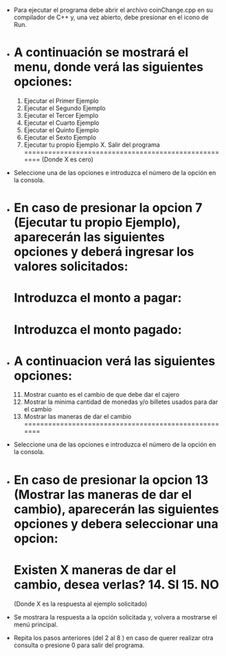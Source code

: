 - Para ejecutar el programa debe abrir el archivo coinChange.cpp en su compilador de C++ y, una vez abierto, debe presionar en el icono de Run.

- A continuación se mostrará el menu, donde verá las siguientes opciones:
    =====================================================
    1. Ejecutar el Primer Ejemplo
    2. Ejecutar el Segundo Ejemplo
    3. Ejecutar el Tercer Ejemplo
    4. Ejecutar el Cuarto Ejemplo
    5. Ejecutar el Quinto Ejemplo
    6. Ejecutar el Sexto Ejemplo
    7. Ejecutar tu propio Ejemplo
    X. Salir del programa 
    =====================================================
    (Donde X es cero)

- Seleccione una de las opciones e introduzca el número de la opción en la consola.

- En caso de presionar la opcion 7 (Ejecutar tu propio Ejemplo), aparecerán las siguientes opciones y deberá ingresar los valores solicitados:
    =====================================================
    Introduzca el monto a pagar:
    =====================================================
    Introduzca el monto pagado:
    =====================================================

- A continuacion verá las siguientes opciones:
    =====================================================
    11. Mostrar cuanto es el cambio de que debe dar el cajero
    12. Mostrar la minima cantidad de monedas y/o billetes usados para dar el cambio
    13. Mostrar las maneras de dar el cambio
    =====================================================

- Seleccione una de las opciones e introduzca el número de la opción en la consola.

- En caso de presionar la opcion 13 (Mostrar las maneras de dar el cambio), aparecerán las siguientes opciones y debera seleccionar una opcion:
    ====================================================
    Existen X maneras de dar el cambio, desea verlas?
    14. SI
    15. NO
    ====================================================
    (Donde X es la respuesta al ejemplo solicitado)

- Se mostrara la respuesta a la opción solicitada y, volvera a mostrarse el menú principal.

- Repita los pasos anteriores (del 2 al 8 ) en caso de querer realizar otra consulta o presione 0 para salir del programa.

